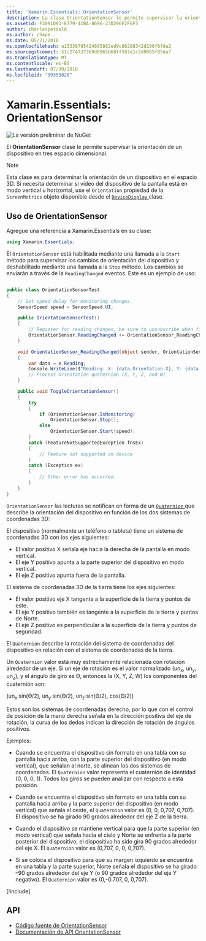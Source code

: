 ```yaml
---
title: 'Xamarin.Essentials: OrientationSensor'
description: La clase OrientationSensor le permite supervisar la orientación de un dispositivo en un espacio tridimensional.
ms.assetid: F3091D93-E779-41BA-8696-23D296F2F6F5
author: charlespetzold
ms.author: chape
ms.date: 05/21/2018
ms.openlocfilehash: a15338795424885882ed9c86288342d196f6fda2
ms.sourcegitcommit: 51c274f37369d8965b68ff587e1c2d9865f85da7
ms.translationtype: MT
ms.contentlocale: es-ES
ms.lasthandoff: 07/30/2018
ms.locfileid: "39353820"
---
```

# <a name="xamarinessentials-orientationsensor"></a>Xamarin.Essentials: OrientationSensor

![La versión preliminar de NuGet](~/media/shared/pre-release.png)

El **OrientationSensor** clase le permite supervisar la orientación de un dispositivo en tres espacio dimensional.

> [!NOTE]
> Esta clase es para determinar la orientación de un dispositivo en el espacio 3D. Si necesita determinar si vídeo del dispositivo de la pantalla está en modo vertical u horizontal, use el `Orientation` propiedad de la `ScreenMetrics` objeto disponible desde el [ `DeviceDisplay` ](device-display.md) clase.

## <a name="using-orientationsensor"></a>Uso de OrientationSensor

Agregue una referencia a Xamarin.Essentials en su clase:

```csharp
using Xamarin.Essentials;
```

El `OrientationSensor` está habilitada mediante una llamada a la `Start` método para supervisar los cambios de orientación del dispositivo y deshabilitado mediante una llamada a la `Stop` método. Los cambios se enviarán a través de la `ReadingChanged` eventos. Este es un ejemplo de uso:

```csharp

public class OrientationSensorTest
{
    // Set speed delay for monitoring changes.
    SensorSpeed speed = SensorSpeed.UI;

    public OrientationSensorTest()
    {
        // Register for reading changes, be sure to unsubscribe when finished
        OrientationSensor.ReadingChanged += OrientationSensor_ReadingChanged;
    }

    void OrientationSensor_ReadingChanged(object sender, OrientationSensorChangedEventArgs e)
    {
        var data = e.Reading;
        Console.WriteLine($"Reading: X: {data.Orientation.X}, Y: {data.Orientation.Y}, Z: {data.Orientation.Z}, W: {data.Orientation.W}");
        // Process Orientation quaternion (X, Y, Z, and W)
    }

    public void ToggleOrientationSensor()
    {
        try
        {
            if (OrientationSensor.IsMonitoring)
                OrientationSensor.Stop();
            else
                OrientationSensor.Start(speed);
        }
        catch (FeatureNotSupportedException fnsEx)
        {
            // Feature not supported on device
        }
        catch (Exception ex)
        {
            // Other error has occurred.
        }
    }
}
```

`OrientationSensor` las lecturas se notifican en forma de un [ `Quaternion` ](xref:System.Numerics.Quaternion) que describe la orientación del dispositivo en función de los dos sistemas de coordenadas 3D:

El dispositivo (normalmente un teléfono o tableta) tiene un sistema de coordenadas 3D con los ejes siguientes:

- El valor positivo X señala eje hacia la derecha de la pantalla en modo vertical.
- El eje Y positivo apunta a la parte superior del dispositivo en modo vertical.
- El eje Z positivo apunta fuera de la pantalla.

El sistema de coordenadas 3D de la tierra tiene los ejes siguientes:

- El valor positivo eje X tangente a la superficie de la tierra y puntos de este.
- El eje Y positivo también es tangente a la superficie de la tierra y puntos de Norte.
- El eje Z positivo es perpendicular a la superficie de la tierra y puntos de seguridad.

El `Quaternion` describe la rotación del sistema de coordenadas del dispositivo en relación con el sistema de coordenadas de la tierra.

Un `Quaternion` valor está muy estrechamente relacionada con rotación alrededor de un eje. Si un eje de rotación es el valor normalizado (un<sub>x</sub>, un<sub>y</sub>, un<sub>z</sub>), y el ángulo de giro es Θ, entonces la (X, Y, Z, W) los componentes del cuaternión son:

(un<sub>x</sub>·sin(Θ/2), un<sub>y</sub>·sin(Θ/2), un<sub>z</sub>·sin(Θ/2), cos(Θ/2))

Estos son los sistemas de coordenadas derecho, por lo que con el control de posición de la mano derecha señala en la dirección positiva del eje de rotación, la curva de los dedos indican la dirección de rotación de ángulos positivos.

Ejemplos:

* Cuando se encuentra el dispositivo sin formato en una tabla con su pantalla hacia arriba, con la parte superior del dispositivo (en modo vertical), que señalan al norte, se alinean los dos sistemas de coordenadas. El `Quaternion` valor representa el cuaternión de identidad (0, 0, 0, 1). Todos los giros se pueden analizar con respecto a esta posición.

* Cuando se encuentra el dispositivo sin formato en una tabla con su pantalla hacia arriba y la parte superior del dispositivo (en modo vertical) que señala al oeste, el `Quaternion` valor es (0, 0, 0,707, 0,707). El dispositivo se ha girado 90 grados alrededor del eje Z de la tierra.

* Cuando el dispositivo se mantiene vertical para que la parte superior (en modo vertical) que señala hacia el cielo y Norte se enfrenta a la parte posterior del dispositivo, el dispositivo ha sido gira 90 grados alrededor del eje X. El `Quaternion` valor es (0,707, 0, 0, 0,707).

* Si se coloca el dispositivo para que su margen izquierdo se encuentra en una tabla y la parte superior, Norte señala el dispositivo se ha girado &ndash;90 grados alrededor del eje Y (o 90 grados alrededor del eje Y negativo). El `Quaternion` valor es (0,-0.707, 0, 0,707).

[!include[](~/essentials/includes/sensor-speed.md)]

## <a name="api"></a>API

- [Código fuente de OrientationSensor](https://github.com/xamarin/Essentials/tree/master/Xamarin.Essentials/OrientationSensor)
- [Documentación de API OrientationSensor](xref:Xamarin.Essentials.OrientationSensor)
